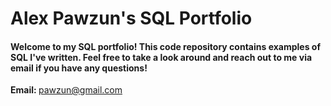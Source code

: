 # Alex Pawzun's SQL Portfolio

#### Welcome to my SQL portfolio! This code repository contains examples of SQL I've written. Feel free to take a look around and reach out to me via email if you have any questions!

<b> Email: </b>  pawzun@gmail.com
